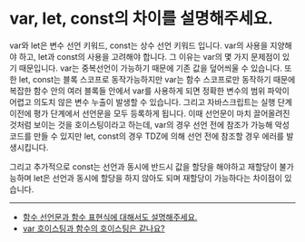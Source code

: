 # var, let, const의 차이를 설명해주세요.

var와 let은 변수 선언 키워드, const는 상수 선언 키워드 입니다. var의 사용을 지양해야 하고, let과 const의 사용을 고려해야 합니다. 그 이유는 var의 몇 가지 문제점이 있기 때문입니다. var는 중복선언이 가능하기 때문에 기존 값을 덮어씌울 수 있습니다. 또한 let, const는 블록 스코프로 동작가능하지만 var는 함수 스코프로만 동작하기 때문에 복잡한 함수 안의 여러 블록들 안에서 var를 사용하게 되면 정확한 변수의 범위 파악이 어렵고 의도치 않은 변수 누출이 발생할 수 있습니다. 그리고 자바스크립트는 실행 단계 이전에 평가 단계에서 선언문을 모두 등록하게 됩니다. 이때 선언문이 마치 끌어올려진 것처럼 보이는 것을 호이스팅이라고 하는데, var의 경우 선언 전에 참조가 가능해 악성 코드를 만들 수 있지만 let, const의 경우 TDZ에 의해 선언 전에 참조할 경우 에러를 발생시킵니다.

그리고 추가적으로 const는 선언과 동시에 반드시 값을 할당을 해야하고 재할당이 불가능하며 let은 선언과 동시에 할당을 하지 않아도 되며 재할당이 가능하다는 차이점이 있습니다.

---

- [함수 선언문과 함수 표현식에 대해서도 설명해주세요.](https://github.com/DataCodeLiteracy/Interview-Questions/blob/main/JavaScript/function%20declarations%20and%20expressions.md)
- [var 호이스팅과 함수의 호이스팅은 같나요?](https://github.com/DataCodeLiteracy/Interview-Questions/blob/main/JavaScript/hoisting-var%20vs%20function.md)
